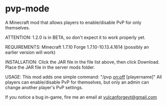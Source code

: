 # pvp-mode
A Minecraft mod that allows players to enable/disable PvP for only themselves.

ATTENTION: 1.2.0 is in BETA, so don't expect it to work properly yet.

REQUIREMENTS:
Minecraft 1.7.10
Forge 1.7.10-10.13.4.1614 (possibly an earlier version will work)

INSTALLATION:
Click the JAR file in the file list above, then click Download.
Place the JAR file in the server mods folder.

USAGE:
This mod adds one simple command: "/pvp <on:off> [playername]"
All players can enable/disable PvP for themselves, but only an admin can change another player's PvP settings.

If you notice a bug in-game, fire me an email at vulcanforgeyt@gmail.com
